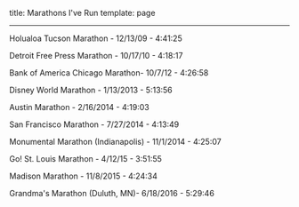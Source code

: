 title: Marathons I've Run
template: page

---------

Holualoa Tucson Marathon - 12/13/09 - 4:41:25

Detroit Free Press Marathon - 10/17/10 - 4:18:17

Bank of America Chicago Marathon- 10/7/12 - 4:26:58

Disney World Marathon - 1/13/2013 - 5:13:56

Austin Marathon - 2/16/2014 - 4:19:03

San Francisco Marathon - 7/27/2014 - 4:13:49

Monumental Marathon (Indianapolis) - 11/1/2014 - 4:25:07

Go! St. Louis Marathon - 4/12/15 - 3:51:55

Madison Marathon - 11/8/2015 - 4:24:34

Grandma's Marathon (Duluth, MN)- 6/18/2016 - 5:29:46

